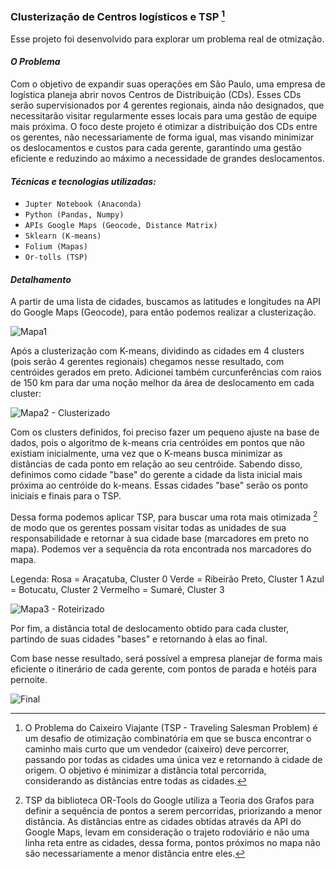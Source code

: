 ### Clusterização de Centros logísticos e TSP [^1]
Esse projeto foi desenvolvido para explorar um problema real de otmização.

#### *O Problema*
Com o objetivo de expandir suas operações em São Paulo, uma empresa de logística planeja abrir novos Centros de Distribuição (CDs). 
Esses CDs serão supervisionados por 4 gerentes regionais, ainda não designados, que necessitarão visitar regularmente esses locais para uma gestão de equipe mais próxima. 
O foco deste projeto é otimizar a distribuição dos CDs entre os gerentes, não necessariamente de forma igual, mas visando minimizar os deslocamentos e custos para cada gerente, 
garantindo uma gestão eficiente e reduzindo ao máximo a necessidade de grandes deslocamentos.

#### *Técnicas e tecnologias utilizadas:*
- ``Jupter Notebook (Anaconda)``
- ``Python (Pandas, Numpy)``
- ``APIs Google Maps (Geocode, Distance Matrix)``
- ``Sklearn (K-means)``
- ``Folium (Mapas)``
- ``Or-tolls (TSP)``

#### *Detalhamento*
A partir de uma lista de cidades, buscamos as latitudes e longitudes na API do Google Maps (Geocode), para então podemos realizar a clusterização.

![Mapa1](https://github.com/welder-duarte/Portfolio_DataScience/assets/85957982/60ec8dae-ba8c-48ea-94ab-a004aa0fd571)

Após a clusterização com K-means, dividindo as cidades em 4 clusters (pois serão 4 gerentes regionais) chegamos nesse resultado, com centróides gerados em preto. Adicionei também curcunferências com raios de 150 km para dar uma noção melhor da área de deslocamento em cada cluster:

![Mapa2 - Clusterizado](https://github.com/welder-duarte/Portfolio_DataScience/assets/85957982/246a1a47-4c36-41c0-973c-4e57b6d93e9b)

Com os clusters definidos, foi preciso fazer um pequeno ajuste na base de dados, pois o algoritmo de k-means cria centróides em pontos que não existiam inicialmente, 
uma vez que o K-means busca minimizar as distâncias de cada ponto em relação ao seu centróide. Sabendo disso, definimos como cidade "base" do gerente a cidade da lista inicial
mais próxima ao centróide do k-means. Essas cidades "base" serão os ponto iniciais e finais para o TSP.

Dessa forma podemos aplicar TSP, para buscar uma rota mais otimizada  [^2] de modo que os gerentes possam visitar todas as 
unidades de sua responsabilidade e retornar à sua cidade base (marcadores em preto no mapa). Podemos ver a sequência da rota encontrada nos marcadores do mapa.

Legenda: 
Rosa = Araçatuba, Cluster 0
Verde = Ribeirão Preto, Cluster 1
Azul = Botucatu, Cluster 2
Vermelho = Sumaré, Cluster 3

![Mapa3 - Roteirizado](https://github.com/welder-duarte/Portfolio_DataScience/assets/85957982/3c861dc8-1afb-4a5d-a9f0-712685639b78)

Por fim, a distância total de deslocamento obtido para cada cluster, partindo de suas cidades "bases" e retornando à elas ao final.

Com base nesse resultado, será possível a empresa planejar de forma mais eficiente o itinerário de cada gerente, com pontos de parada e hotéis para pernoite.

![Final](https://github.com/welder-duarte/Portfolio_DataScience/assets/85957982/aff4058e-09e2-4e6b-b6c4-d27b9a5893d8)


[^1]: O Problema do Caixeiro Viajante (TSP - Traveling Salesman Problem) é um desafio de otimização combinatória em que se busca encontrar o caminho mais curto que um vendedor (caixeiro) deve percorrer, passando por todas as cidades uma única vez e retornando à cidade de origem. 
O objetivo é minimizar a distância total percorrida, considerando as distâncias entre todas as cidades.

[^2]: TSP da biblioteca OR-Tools do Google utiliza a Teoria dos Grafos para definir a sequência de pontos a serem percorridas, priorizando a menor distância.
As distâncias entre as cidades obtidas através da API do Google Maps, levam em consideração o trajeto rodoviário e não uma linha reta entre as cidades, dessa forma, pontos próximos no mapa não são necessariamente a menor distância entre eles.
